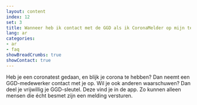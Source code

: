 ```yaml
---
layout: content
index: 12
set: 3
title: Wanneer heb ik contact met de GGD als ik CoronaMelder op mijn telefoon heb?
lang: ar
categories:
- ar
- faq
showBreadCrumbs: true
showContact: true
---
```


Heb je een coronatest gedaan, en blijk je corona te hebben? Dan neemt een GGD-medewerker contact met je op.
Wil je ook anderen waarschuwen? Dan deel je vrijwillig je GGD-sleutel. Deze vind je in de app. Zo kunnen alleen mensen die écht besmet zijn een melding versturen.
 